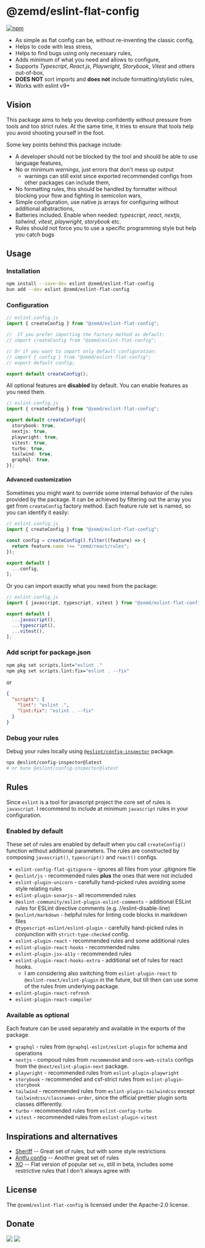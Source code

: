 # @zemd/eslint-flat-config

[![npm](https://img.shields.io/npm/v/@zemd/eslint-flat-config?color=0000ff&label=npm&labelColor=000)](https://npmjs.com/package/@zemd/eslint-flat-config)

- As simple as flat config can be, without re-inventing the classic config,
- Helps to code with less stress,
- Helps to find bugs using only necessary rules,
- Adds minimum of what you need and allows to configure,
- Supports _Typescript_, _React.js_, _Playwright_, _Storybook_, _Vitest_ and others out-of-box,
- **DOES NOT** sort imports and **does not** include formatting/stylistic rules,
- Works with eslint v9+

## Vision

This package aims to help you develop confidently without pressure from tools and too strict rules. At the same time, it tries to ensure that tools help you avoid shooting yourself in the foot.

Some key points behind this package include:

- A developer should not be blocked by the tool and should be able to use language features,
- No or minimum _warnings_, just errors that don't mess up output
  - warnings can still exist since exported recommended configs from other packages can include them,
- No formatting rules, this should be handled by formatter without blocking your flow and fighting in semicolon wars,
- Simple configuration, use native js arrays for configuring without additional abstractions,
- Batteries included. Enable when needed: _typescript_, _react_, _nextjs_, _tailwind_, _vitest_, _playwright_, _storybook_ etc.
- Rules should not force you to use a specific programming style but help you catch bugs

## Usage

### Installation

```sh
npm install --save-dev eslint @zemd/eslint-flat-config
bun add --dev eslint @zemd/eslint-flat-config
```

### Configuration

```typescript
// eslint.config.js
import { createConfig } from "@zemd/eslint-flat-config";

//  If you prefer importing the factory method as default:
// import createConfig from "@zemd/eslint-flat-config";

// Or if you want to import only default configuration:
// import { config } from "@zemd/eslint-flat-config";
// export default config;

export default createConfig();
```

All optional features are **disabled** by default. You can enable features as you need them.

```typescript
// eslint.config.js
import { createConfig } from "@zemd/eslint-flat-config";

export default createConfig({
  storybook: true,
  nextjs: true,
  playwright: true,
  vitest: true,
  turbo: true,
  tailwind: true,
  graphql: true,
});
```

#### Advanced customization

Sometimes you might want to override some internal behavior of the rules provided by the package. It can be achieved by filtering out the array you get from `createConfig` factory method. Each feature rule set is named, so you can identify it easily:

```typescript
// eslint.config.js
import { createConfig } from "@zemd/eslint-flat-config";

const config = createConfig().filter((feature) => {
  return feature.name !== "zemd/react/rules";
});

export default [
  ...config,
];
```

Or you can import exactly what you need from the package:

```typescript
// eslint.config.js
import { javascript, typescript, vitest } from "@zemd/eslint-flat-config";

export default [
  ...javascript(),
  ...typescript(),
  ...vitest(),
];
```

### Add script for package.json

```bash
npm pkg set scripts.lint="eslint ."
npm pkg set scripts.lint:fix="eslint . --fix"
```

or

```json
{
  "scripts": {
    "lint": "eslint .",
    "lint:fix": "eslint . --fix"
  }
}
```

### Debug your rules

Debug your rules locally using [`@eslint/config-inspector`](https://github.com/eslint/config-inspector) package.

```bash
npx @eslint/config-inspector@latest
# or bunx @eslint/config-inspector@latest
```

## Rules

Since `eslint` is a tool for javascript project the core set of rules is `javascript`. I recommend to include at minimum `javascript` rules in your configuration.

### Enabled by default

These set of rules are enabled by default when you call `createConfig()` function without additional parameters. The rules are constructed by composing `javascript()`, `typescript()` and `react()` configs.

- `eslint-config-flat-gitignore` - ignores all files from your .gitignore file
- `@eslint/js` - recommended rules **plus** the ones that were not included
- `eslint-plugin-unicorn` - carefully hand-picked rules avoiding some style relating rules
- `eslint-plugin-sonarjs` - all recommended rules
- `@eslint-community/eslint-plugin-eslint-comments` - additional ESLint rules for ESLint directive comments (e.g. //eslint-disable-line)
- `@eslint/markdown` - helpful rules for linting code blocks in markdown files
- `@typescript-eslint/eslint-plugin` - carefully hand-picked rules in conjunction with `strict-type-checked` config.
- `eslint-plugin-react` - recommended rules and some additional rules
- `eslint-plugin-react-hooks` - recommended rules
- `eslint-plugin-jsx-a11y` - recommended rules
- `eslint-plugin-react-hooks-extra` - additional set of rules for react hooks.
  - I am considering also switching from `eslint-plugin-react` to `@eslint-react/eslint-plugin` in the future, but till then can use some of the rules from underlying package.
- `eslint-plugin-react-refresh`
- `eslint-plugin-react-compiler`

### Available as optional

Each feature can be used separately and available in the exports of the package.

- `graphql` - rules from `@graphql-eslint/eslint-plugin` for schema and operations
- `nextjs` - compoud rules from `recommended` and `core-web-vitals` configs from the `@next/eslint-plugin-next` package.
- `playwright` - recommended rules from `eslint-plugin-playwright`
- `storybook` - recommended and csf-strict rules from `eslint-plugin-storybook`
- `tailwind` - recommended rules from `eslint-plugin-tailwindcss` except `tailwindcss/classnames-order`, since the official prettier plugin sorts classes differently.
- `turbo` - recommended rules from `eslint-config-turbo`
- `vitest` - recommended rules from `eslint-plugin-vitest`

## Inspirations and alternatives

- [Sheriff](https://www.eslint-config-sheriff.dev/) -- Great set of rules, but with some style restrictions
- [Antfu config](https://github.com/antfu/eslint-config) -- Another great set of rules
- [XO](https://github.com/spence-s/flat-xo) -- Flat version of popular set `xo`, still in beta, includes some restrictive rules that I don't always agree with

## License

The `@zemd/eslint-flat-config` is licensed under the Apache-2.0 license.

## Donate

[![](https://img.shields.io/badge/patreon-donate-yellow.svg)](https://www.patreon.com/red_rabbit)
[![](https://img.shields.io/static/v1?label=UNITED24&message=support%20Ukraine&color=blue)](https://u24.gov.ua/)
